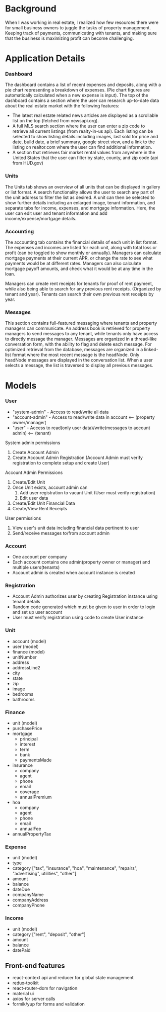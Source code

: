 
# Background

When I was working in real estate, I realized how few resources there were for small business owners to juggle the tasks of property management. Keeping track of payments, communicating with tenants, and making sure that the business is maximizing profit can become challenging.

# Application Details


### Dashboard
The dashboard contains a list of recent expenses and deposits, along with a pie chart representing a breakdown of expenses. (Pie chart figures are automatically calculated when a new expense is input). The top of the dashboard contains a section where the user can research up-to-date data about the real estate market with the following features:
* The latest real estate related news articles are displayed as a scrollable list on the top (fetched from newsapi.org).
* A full MLS search section where the user can enter a zip code to retrieve all current listings (from realty-in-us api). Each listing can be selected to show listing details including images, last sold for price and date, build date, a brief summary, google street view, and a link to the listing on realtor.com where the user can find additional information.
* A section that retrieves fair market rental values from anywhere in the United States that the user can filter by state, county, and zip code (api from HUD.gov)

### Units
The Units tab shows an overview of all units that can be displayed in gallery or list format. A search functionality allows the user to search any part of the unit address to filter the list as desired. A unit can then be selected to show further details including an enlarged image, tenant information, and separate tabs for income, expenses, and mortgage information. Here, the user can edit user and tenant information and add income/expense/mortgage details.

### Accounting
The accounting tab contains the financial details of each unit in list format. The expenses and incomes are listed for each unit, along with total loss or profit (can be toggled to show monthly or annually). Managers can calculate mortgage payments at their current APR, or change the rate to see what payments would be at different rates. Managers can also calculate mortgage payoff amounts, and check what it would be at any time in the loan.

Managers can create rent receipts for tenants for proof of rent payment, while also being able to search for any previous rent receipts. (Organized by tenant and year). Tenants can search their own previous rent receipts by year.

### Messages

This section contains full-featured messaging where tenants and property managers can communicate. An address book is retrieved for property managers to send messages to any tenant, while tenants only have access to directly message the manager. Messages are organized in a thread-like conversation form, with the ability to flag and delete each message. For optimized retrieval from the database, messages are organized in a linked-list format where the most recent message is the headNode. Only headNode messages are displayed in the conversation list. When a user selects a message, the list is traversed to display all previous messages.


# Models
### User
* "system-admin" - Access to read/write all data
* "account-admin" - Access to read/write data in account <-- (property owner/manager)
* "user" - Access to read(only user data)/write(messages to account admin) <-- (tenant)

System admin permissions
1. Create Account Admin
2. Create Account Admin Registration (Account Admin must verify registration to complete setup and create User)

Account Admin Permissions
1. Create/Edit Unit
2. Once Unit exists, account admin can
    1. Add user registration to vacant Unit (User must verify registration)
    2. Edit user data
3. Create/Edit Unit Financial Data
4. Create/View Rent Receipts

User permissions
1. View user's unit data including financial data pertinent to user
2. Send/receive messages to/from account admin


### Account
* One account per company
* Each account contains one admin(property owner or manager) and multiple users(tenants)
* Account admin is created when account instance is created

### Registration
* Account Admin authorizes user by creating Registration instance using tenant details
* Random code generated which must be given to user in order to login and set up user account
* User must verify registration using code to create User instance

### Unit
* account (model)
* user (model)
* finance (model)
* unitNumber
* address
* addressLine2
* city
* state
* zip
* image
* bedrooms
* bathrooms

### Finance
* unit (model)
* purchasePrice
* mortgage
    * principal
    * interest
    * term
    * bank
    * paymentsMade
* insurance
    * company
    * agent
    * phone
    * email
    * coverage
    * annualPremium
* hoa
    * company
    * agent
    * phone
    * email
    * annualFee
* annualPropertyTax

### Expense
* unit (model)
* type
* category ["tax", "insurance", "hoa", "maintenance", "repairs", "advertising", utilities", "other"]
* amount
* balance
* dateDue
* companyName
* companyAddress
* companyPhone

### Income
* unit (model)
* category ["rent", "deposit", "other"]
* amount
* balance
* datePaid

## Front-end features
* react-context api and reducer for global state management
* redux-toolkit
* react-router-dom for navigation
* material ui
* axios for server calls
* formik/yup for forms and validation
